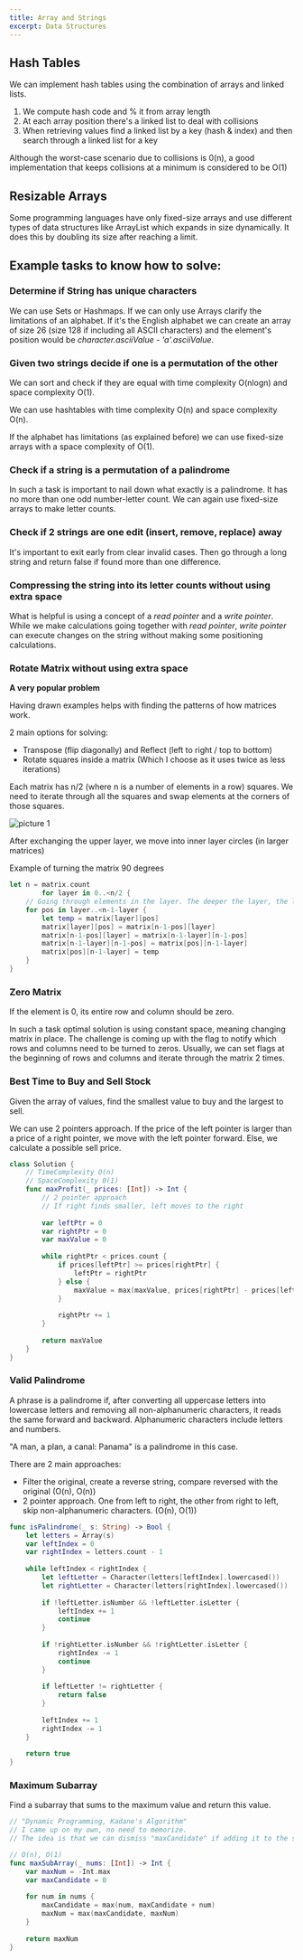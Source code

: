 ```yaml
---
title: Array and Strings
excerpt: Data Structures
---
```


## Hash Tables

We can implement hash tables using the combination of arrays and linked lists. 

1. We compute hash code and % it from array length
2. At each array position there's a linked list to deal with collisions
3. When retrieving values find a linked list by a key (hash & index) and then search through a linked list for a key

Although the worst-case scenario due to collisions is 0(n), a good implementation that keeps collisions at a minimum is considered to be O(1)

## Resizable Arrays

Some programming languages have only fixed-size arrays and use different types of data structures like ArrayList which expands in size dynamically. It does this by doubling its size after reaching a limit.

## Example tasks to know how to solve:

### Determine if String has unique characters

We can use Sets or Hashmaps. If we can only use Arrays clarify the limitations of an alphabet. If it's the English alphabet we can create an array of size 26 (size 128 if including all ASCII characters) and the element's position would be *character.asciiValue - 'a'.asciiValue*.

### Given two strings decide if one is a permutation of the other

We can sort and check if they are equal with time complexity O(nlogn) and space complexity O(1).

We can use hashtables with time complexity O(n) and space complexity O(n).

If the alphabet has limitations (as explained before) we can use fixed-size arrays with a space complexity of O(1).

### Check if a string is a permutation of a palindrome

In such a task is important to nail down what exactly is a palindrome. It has no more than one odd number-letter count. We can again use fixed-size arrays to make letter counts.

### Check if 2 strings are one edit (insert, remove, replace) away

It's important to exit early from clear invalid cases. Then go through a long string and return false if found more than one difference.

### Compressing the string into its letter counts without using extra space

What is helpful is using a concept of a *read pointer* and a *write pointer*. While we make calculations going together with *read pointer*, *write pointer* can execute changes on the string without making some positioning calculations.

### Rotate Matrix without using extra space

**A very popular problem**

Having drawn examples helps with finding the patterns of how matrices work. 

2 main options for solving:
* Transpose (flip diagonally) and Reflect (left to right / top to bottom)
* Rotate squares inside a matrix (Which I choose as it uses twice as less iterations)

Each matrix has n/2 (where n is a number of elements in a row) squares. We need to iterate through all the squares and swap elements at the corners of those squares. 

![[picture 1](https://www.enjoyalgorithms.com/blog/rotate-a-matrix-by-90-degrees-in-an-anticlockwise-direction)](/images/notes/f53df9570974ef456f0347b2fe8bb8e09876c4c0c4910f51a3fb2bfb42ffc5fb.png)  

After exchanging the upper layer, we move into inner layer circles (in larger matrices)

Example of turning the matrix 90 degrees

```swift
let n = matrix.count
        for layer in 0..<n/2 {
    // Going through elements in the layer. The deeper the layer, the less the elements
    for pos in layer..<n-1-layer {
        let temp = matrix[layer][pos]
        matrix[layer][pos] = matrix[n-1-pos][layer]
        matrix[n-1-pos][layer] = matrix[n-1-layer][n-1-pos]
        matrix[n-1-layer][n-1-pos] = matrix[pos][n-1-layer]
        matrix[pos][n-1-layer] = temp
    }
}
```

### Zero Matrix

If the element is 0, its entire row and column should be zero.

In such a task optimal solution is using constant space, meaning changing matrix in place. The challenge is coming up with the flag to notify which rows and columns need to be turned to zeros. Usually, we can set flags at the beginning of rows and columns and iterate through the matrix 2 times. 

### Best Time to Buy and Sell Stock

Given the array of values, find the smallest value to buy and the largest to sell.

We can use 2 pointers approach. If the price of the left pointer is larger than a price of a right pointer, we move with the left pointer forward. Else, we calculate a possible sell price.

```swift
class Solution {
    // TimeComplexity O(n)
    // SpaceComplexity 0(1)
    func maxProfit(_ prices: [Int]) -> Int {
        // 2 pointer approach
        // If right finds smaller, left moves to the right
        
        var leftPtr = 0
        var rightPtr = 0
        var maxValue = 0
        
        while rightPtr < prices.count {
            if prices[leftPtr] >= prices[rightPtr] {
                leftPtr = rightPtr
            } else {
                maxValue = max(maxValue, prices[rightPtr] - prices[leftPtr])
            }
        
            rightPtr += 1  
        }
        
        return maxValue
    }
}
```

### Valid Palindrome

A phrase is a palindrome if, after converting all uppercase letters into lowercase letters and removing all non-alphanumeric characters, it reads the same forward and backward. Alphanumeric characters include letters and numbers.

"A man, a plan, a canal: Panama" is a palindrome in this case.

There are 2 main approaches:
* Filter the original, create a reverse string, compare reversed with the original (O(n), O(n))
* 2 pointer approach. One from left to right, the other from right to left, skip non-alphanumeric characters. (O(n), O(1))

``` swift
func isPalindrome(_ s: String) -> Bool {
    let letters = Array(s)
    var leftIndex = 0
    var rightIndex = letters.count - 1
    
    while leftIndex < rightIndex {
        let leftLetter = Character(letters[leftIndex].lowercased())
        let rightLetter = Character(letters[rightIndex].lowercased())
        
        if !leftLetter.isNumber && !leftLetter.isLetter {
            leftIndex += 1
            continue
        }
        
        if !rightLetter.isNumber && !rightLetter.isLetter {
            rightIndex -= 1
            continue
        }
        
        if leftLetter != rightLetter {
            return false
        }
        
        leftIndex += 1
        rightIndex -= 1
    }
    
    return true
}
```

### Maximum Subarray

Find a subarray that sums to the maximum value and return this value.

```swift
// "Dynamic Programming, Kadane's Algorithm"
// I came up on my own, no need to memorize.
// The idea is that we can dismiss "maxCandidate" if adding it to the sum is still less than the sum because it contributes negatively to the total.

// O(n), O(1)
func maxSubArray(_ nums: [Int]) -> Int {        
    var maxNum = -Int.max
    var maxCandidate = 0
    
    for num in nums {
        maxCandidate = max(num, maxCandidate + num)
        maxNum = max(maxCandidate, maxNum)  
    }
    
    return maxNum
}
```